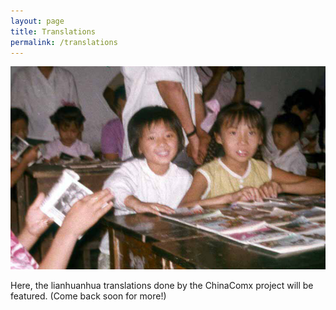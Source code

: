 ```yaml
---
layout: page
title: Translations
permalink: /translations
---
```


![Alt text](../assets/img/lhh-reading-7.png)

Here, the lianhuanhua translations done by the ChinaComx project will be featured. (Come back soon for more!)